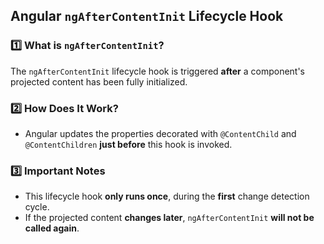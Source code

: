 ## Angular `ngAfterContentInit` Lifecycle Hook

### 1️⃣ What is `ngAfterContentInit`?
The `ngAfterContentInit` lifecycle hook is triggered **after** a component's projected content has been fully initialized.

### 2️⃣ How Does It Work?
- Angular updates the properties decorated with `@ContentChild` and `@ContentChildren` **just before** this hook is invoked.

### 3️⃣ Important Notes
- This lifecycle hook **only runs once**, during the **first** change detection cycle.
- If the projected content **changes later**, `ngAfterContentInit` **will not be called again**.
